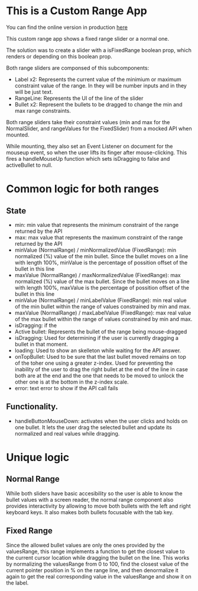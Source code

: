 # This is a Custom Range App

You can find the online version in production [here](https://custom-range.vercel.app/)

This custom range app shows a fixed range slider or a normal one.

The solution was to create a <Range /> slider with a isFixedRange boolean prop, which renders <NormalRange /> or <FixedRange /> depending on this boolean prop.

Both range sliders are componsed of this subcomponents:

- Label x2: Represents the current value of the minimium or maximum constraint value of the range. In <NormalRange /> they will be number inputs and in <FixedRange /> they will be just text.
- RangeLine: Represents the UI of the line of the slider
- Bullet x2: Represent the bullets to be dragged to change the min and max range constraints.

Both range sliders take their constraint values (min and max for the NormalSlider, and rangeValues for the FixedSlider) from a mocked API when mounted.

While mounting, they also set an Event Listener on document for the mouseup event, so when the user lifts its finger after mouse-clicking. This fires a handleMouseUp function which sets isDragging to false and activeBullet to null.

# Common logic for both ranges

## State

- min: min value that represents the minimum constraint of the range returned by the API
- max: max value that represents the maximum constraint of the range returned by the API
- minValue (NormalRange) / minNormalizedValue (FixedRange): min normalized (%) value of the min bullet. Since the bullet moves on a line with length 100%, minValue is the percentage of possition offset of the bullet in this line
- maxValue (NormalRange) / maxNormalizedValue (FixedRange): max normalized (%) value of the max bullet. Since the bullet moves on a line with length 100%, maxValue is the percentage of possition offset of the bullet in this line
- minValue (NormalRange) / minLabelValue (FixedRange): min real value of the min bullet within the range of values constrained by min and max.
- maxValue (NormalRange) / maxLabelValue (FixedRange): max real value of the max bullet within the range of values constrained by min and max.
- isDragging: if the
- Active bullet: Represents the bullet of the range being mouse-dragged
- isDragging: Used for determining if the user is currently dragging a bullet in that moment.
- loading: Used to show an skelleton while waiting for the API answer.
- onTopBullet: Used to be sure that the last bullet moved remains on top of the toher one using a greater z-index. Used for preventing the inability of the user to drag the right bullet at the end of the line in case both are at the end and the one that needs to be moved to unlock the other one is at the bottom in the z-index scale.
- error: text error to show if the API call fails

## Functionality.

- handleButtonMouseDown: activates when the user clicks and holds on one bullet. It lets the user drag the selected bullet and update its normalized and real values while dragging.

# Unique logic

## Normal Range

While both sliders have basic accesibility so the user is able to know the bullet values with a screen reader, the normal range component also provides interactivity by allowing to move both bullets with the left and right keyboard keys. It also makes both bullets focusable with the tab key.

## Fixed Range

Since the allowed bullet values are only the ones provided by the valuesRange, this range implements a function to get the closest value to the current cursor location while dragging the bullet on the line. This works by normalizing the valuesRange from 0 to 100, find the closest value of the current pointer position in % on the range line, and then denormalize it again to get the real corresponding value in the valuesRange and show it on the label.
